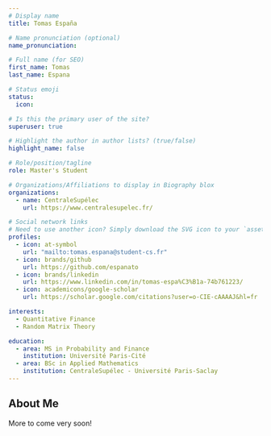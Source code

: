 ```yaml
---
# Display name
title: Tomas España

# Name pronunciation (optional)
name_pronunciation:

# Full name (for SEO)
first_name: Tomas
last_name: Espana

# Status emoji
status:
  icon:

# Is this the primary user of the site?
superuser: true

# Highlight the author in author lists? (true/false)
highlight_name: false

# Role/position/tagline
role: Master's Student

# Organizations/Affiliations to display in Biography blox
organizations:
  - name: CentraleSupélec
    url: https://www.centralesupelec.fr/

# Social network links
# Need to use another icon? Simply download the SVG icon to your `assets/media/icons/` folder.
profiles:
  - icon: at-symbol
    url: "mailto:tomas.espana@student-cs.fr"
  - icon: brands/github
    url: https://github.com/espanato
  - icon: brands/linkedin
    url: https://www.linkedin.com/in/tomas-espa%C3%B1a-74b761223/
  - icon: academicons/google-scholar
    url: https://scholar.google.com/citations?user=o-CIE-cAAAAJ&hl=fr

interests:
  - Quantitative Finance
  - Random Matrix Theory

education:
  - area: MS in Probability and Finance
    institution: Université Paris-Cité
  - area: BSc in Applied Mathematics
    institution: CentraleSupélec - Université Paris-Saclay
---
```


## About Me

More to come very soon!
